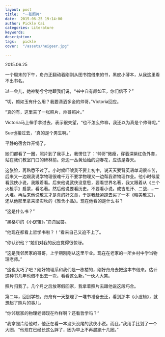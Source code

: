 ```yaml
---
layout: post  
title:  "一张照片"
date:  2015-06-25 19:14:00
author: Pickle Cai  
categories: Literature  
keywords: 
description:   
tags:	pickle   
cover:  "/assets/heigeer.jpg"  

---
```


2015.06.25

一个周末的下午，舟舟正翻动着刚刚从图书馆借来的书，黑皮小薄本，从我这里看不出书名。

过一会儿，她神秘兮兮地跟我们说，“书中自有颜如玉，你们信不？”

“切，颜如玉有什么用？我要潇洒多金的帅哥。”Victoria回应。

“真的有，这里夹了一张照片，帅哥照片。”

Victoria马上伸手拿过去，表示很失望，“也不怎么帅嘛，我还以为真是个帅哥呢。”



Sue也接过去，“真的是个男生啊。”

平静的宿舍炸开锅了。



她们都看了一圈，照片到了我手上，我愣住了：“帅哥”微瘦，穿着深紫红色外套，站在我们教室门口的碑林前。旁边一丛黄灿灿的迎春花，应该是春天。

这张脸，再熟悉不过了。小时候吓唬我不要上初中，说天天要背英语单词很辛苦，后来又一边跟我说学物理很难千万不要学物理又一边帮我讲物理作业。他小时候爱看武侠小说，我跟着看。后来他说武侠没意思，要看世界名著，我又跟着从《三个火枪手》启蒙，看名著。然后他说要看历史，不要看小说。成吉思汗、二战……一大堆。再后来他说散文才是真的好文章，于是我赶紧跑去买了一本《精美散文》，还从他那里拿来梁实秋的《雅舍小品》。现在他看的是什么书？

“这是什么书？”

“黑格尔的《小逻辑》。”舟舟回答。



“他现在都看上哲学书啦？！”看来自己又追不上了。

“你认识他？”她们对我的反应觉得很惊讶。

“这是我邻居家的哥哥，上学期刚刚从这里毕业。现在在老家的一所乡村中学当物理老师。”



“这也太巧了吧？刚好物理系和我们是一栋楼的，刚好舟舟去把这本书借来。估计这种书几年也借不出去一次，看看这么新。”一伙人大笑。

照片归我了。几个月之后放寒假回家，我拿着照片去跟他说这段巧合。



第二年，回到学校。舟舟有一天整理了一堆书准备去还，看到那本《小逻辑》，就想起了照片的事儿。

“你邻居家的物理老师现在咋样啊？还看哲学吗？”

“我拿照片给他时，他正在看一本没头没尾的武侠小说。而且，”我用手比划了一个大圈，“他现在已经长这么胖了，因为早上不再晨跑十几圈。”



		    


